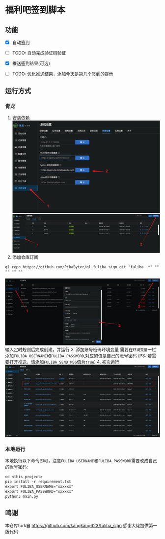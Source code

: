# 福利吧签到脚本

## 功能
- [x] 自动签到
- [ ] TODO: 自动完成验证码验证
- [x] 推送签到结果(可选)
- [ ] TODO: 优化推送结果，添加今天是第几个签到的提示


## 运行方式

### 青龙
1. 安装依赖
![alt text](./docs/img/install/python代理设置.png)
![alt text](docs/img/install/安装依赖.png)
2. 添加仓库订阅
```
ql repo https://github.com/PikaByter/ql_fuliba_sign.git "fuliba_.*" "" "" "" ""
```
![alt text](docs/img/install/添加订阅.png)
输入定时规则后完成创建，并运行
3. 添加账号密码环境变量
需要在`环境变量`一栏添加`FULIBA_USERNAME`和`FULIBA_PASSWORD`,对应的值是自己的账号密码
(PS: 若需要打开推送，请添加`FULIBA_SEND_MSG`值为`true`)
4. 初次运行
![alt text](docs/img/install/运行.png)

### 本地运行
本地执行以下命令即可，注意`FULIBA_USERNAME`和`FULIBA_PASSWORD`需要改成自己的账号密码:
```
cd <this project>
pip install -r requirement.txt
export FULIBA_USERNAME="xxxxxx"
export FULIBA_PASSWORD="xxxxxx"
python3 main.py
```

## 鸣谢
本仓库fork自 https://github.com/kangkang623/fuliba_sign
感谢大佬提供第一版代码


